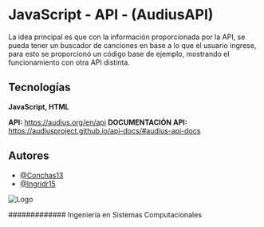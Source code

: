 # JavaScript - API - (AudiusAPI)

La idea principal es que con la información proporcionada por la API, se pueda tener un buscador de canciones en base a lo que el usuario ingrese, para esto se proporcionó un código base de ejemplo, mostrando el funcionamiento con otra API distinta. 

## Tecnologías

**JavaScript, HTML**

**API:** https://audius.org/en/api 
**DOCUMENTACIÓN API:** https://audiusproject.github.io/api-docs/#audius-api-docs 


## Autores

- [@Conchas13](https://www.github.com/Conchas13)
- [@Ingridr15](https://www.github.com/Ingridr15)


![Logo](https://sites.google.com/a/tectijuana.edu.mx/posgrado-con-la-industria/_/rsrc/1525283248146/config/customLogo.gif?revision=3)

############# Ingeniería en Sistemas Computacionales 
